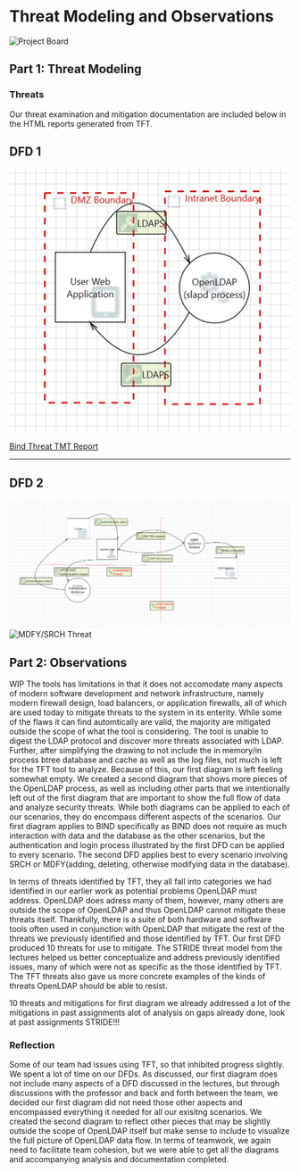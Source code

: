 <!--- Josh Bartels --->
# Threat Modeling and Observations

![Project Board](https://github.com/users/bartelsjoshuac/projects/2/views/1)

## Part 1: Threat Modeling


### Threats

Our threat examination and mitigation documentation are included below in the HTML reports generated from TFT.

## DFD 1

![Bind Threat](https://github.com/bartelsjoshuac/SAPG/blob/main/images/BINDThreat.jpg)

[Bind Threat TMT Report](https://htmlpreview.github.io/?https://github.com/bartelsjoshuac/SAPG/blob/main/HTML_Files/BINDThreatReport.htm)

----------------------------
<!--- Sam --->
## DFD 2

![MDFY/SRCH](https://github.com/bartelsjoshuac/SAPG/blob/main/images/LdapDelDfd.PNG)
![MDFY/SRCH Threat](https://htmlpreview.github.io/?https://github.com/bartelsjoshuac/SAPG/blob/main/HTML_Files/SRCH_MDFY_Threat_Report.htm)

## Part 2: Observations
<!--- Josh Bartels and Adam Stemmler --->
WIP
The tools has limitations in that it does not accomodate many aspects of modern software development and network infrastructure, namely modern firewall design, load balancers, or application firewalls, all of which are used today to mitigate threats to the system in its enterity.  While some of the flaws it can find automtically are valid, the majority are mitigated outside the scope of what the tool is considering.  The tool is unable to digest the LDAP protocol and discover more threats associated with LDAP.  Further, after simplifying the drawing to not include the in memory/in process btree database and cache as well as the log files, not much is left for the TFT tool to analyze. Because of this, our first diagram is left feeling somewhat empty. We created a second diagram that shows more pieces of the OpenLDAP process, as well as including other parts that we intentionally left out of the first diagram that are important to show the full flow of data and analyze security threats. While both diagrams can be applied to each of our scenarios, they do encompass different aspects of the scenarios. Our first diagram applies to BIND specifically as BIND does not require as much interaction with data and the database as the other scenarios, but the authentication and login process illustrated by the first DFD can be applied to every scenario. The second DFD applies best to every scenario involving SRCH or MDFY(adding, deleting, otherwise modifying data in the database). 

In terms of threats identified by TFT, they all fall into categories we had identified in our earlier work as potential problems OpenLDAP must address. OpenLDAP does adress many of them, however, many others are outside the scope of OpenLDAP and thus OpenLDAP cannot mitigate these threats itself. Thankfully, there is a suite of both hardware and software tools often used in conjunction with OpenLDAP that mitigate the rest of the threats we previously identified and those identified by TFT. Our first DFD produced 10 threats for use to mitigate. The STRIDE threat model from the lectures helped us better conceptualize and address previously identified issues, many of which were not as specific as the those identified by TFT. The TFT threats also gave us more concrete examples of the kinds of threats OpenLDAP should be able to resist.  

10 threats and mitigations for first diagram
we already addressed a lot of the mitigations in past assignments
alot of analysis on gaps already done, look at past assignments
STRIDE!!!

<!--- Adam Stemmler --->
### Reflection
Some of our team had issues using TFT, so that inhibited progress slightly. We spent a lot of time on our DFDs. As discussed, our first diagram does not include many aspects of a DFD discussed in the lectures, but through discussions with the professor and back and forth between the team, we decided our first diagram did not need those other aspects and encompassed everything it needed for all our exisitng scenarios. We created the second diagram to reflect other pieces that may be slightly outside the scope of OpenLDAP itself but make sense to include to visualize the full picture of OpenLDAP data flow. In terms of teamwork, we again need to facilitate team cohesion, but we were able to get all the diagrams and accompanying analysis and documentation completed. 

